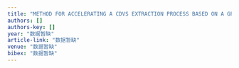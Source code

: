 ```yaml
---
title: "METHOD FOR ACCELERATING A CDVS EXTRACTION PROCESS BASED ON A GPGPU PLATFORM"
authors: []
authors-key: []
year: "数据暂缺"
article-link: "数据暂缺"
venue: "数据暂缺"
bibex: "数据暂缺"
---
```

